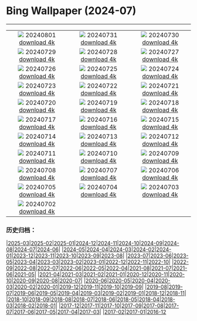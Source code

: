 # Bing Wallpaper (2024-07)
**************
| | | |
| :----: | :----: | :----: |
| ![](https://www.bing.com/th?id=OHR.KaptaiLake_DE-DE6482554434_1920x1080.jpg) 20240801 [download 4k](https://www.bing.com/th?id=OHR.KaptaiLake_DE-DE6482554434_UHD.jpg) | ![](https://www.bing.com/th?id=OHR.HoodoosBryce_DE-DE5899937374_1920x1080.jpg) 20240731 [download 4k](https://www.bing.com/th?id=OHR.HoodoosBryce_DE-DE5899937374_UHD.jpg) | ![](https://www.bing.com/th?id=OHR.GrayWolfPups_DE-DE4132223507_1920x1080.jpg) 20240730 [download 4k](https://www.bing.com/th?id=OHR.GrayWolfPups_DE-DE4132223507_UHD.jpg) |
| ![](https://www.bing.com/th?id=OHR.CorbettTigers_DE-DE5462654549_1920x1080.jpg) 20240729 [download 4k](https://www.bing.com/th?id=OHR.CorbettTigers_DE-DE5462654549_UHD.jpg) | ![](https://www.bing.com/th?id=OHR.BeachHutsSweden_DE-DE4614841617_1920x1080.jpg) 20240728 [download 4k](https://www.bing.com/th?id=OHR.BeachHutsSweden_DE-DE4614841617_UHD.jpg) | ![](https://www.bing.com/th?id=OHR.RhinelandVineyards_DE-DE4066969313_1920x1080.jpg) 20240727 [download 4k](https://www.bing.com/th?id=OHR.RhinelandVineyards_DE-DE4066969313_UHD.jpg) |
| ![](https://www.bing.com/th?id=OHR.PontNeuf_DE-DE3491182844_1920x1080.jpg) 20240726 [download 4k](https://www.bing.com/th?id=OHR.PontNeuf_DE-DE3491182844_UHD.jpg) | ![](https://www.bing.com/th?id=OHR.SmokyMountainTrail_DE-DE2050151888_1920x1080.jpg) 20240725 [download 4k](https://www.bing.com/th?id=OHR.SmokyMountainTrail_DE-DE2050151888_UHD.jpg) | ![](https://www.bing.com/th?id=OHR.SheepCousins_DE-DE1595160882_1920x1080.jpg) 20240724 [download 4k](https://www.bing.com/th?id=OHR.SheepCousins_DE-DE1595160882_UHD.jpg) |
| ![](https://www.bing.com/th?id=OHR.MethoniCastle_DE-DE8197335840_1920x1080.jpg) 20240723 [download 4k](https://www.bing.com/th?id=OHR.MethoniCastle_DE-DE8197335840_UHD.jpg) | ![](https://www.bing.com/th?id=OHR.WickerBeachBaskets_DE-DE6881369278_1920x1080.jpg) 20240722 [download 4k](https://www.bing.com/th?id=OHR.WickerBeachBaskets_DE-DE6881369278_UHD.jpg) | ![](https://www.bing.com/th?id=OHR.ZanzibarBoats_DE-DE5749143467_1920x1080.jpg) 20240721 [download 4k](https://www.bing.com/th?id=OHR.ZanzibarBoats_DE-DE5749143467_UHD.jpg) |
| ![](https://www.bing.com/th?id=OHR.MineralMoon_DE-DE4896248941_1920x1080.jpg) 20240720 [download 4k](https://www.bing.com/th?id=OHR.MineralMoon_DE-DE4896248941_UHD.jpg) | ![](https://www.bing.com/th?id=OHR.YoungJaguar_DE-DE4250993040_1920x1080.jpg) 20240719 [download 4k](https://www.bing.com/th?id=OHR.YoungJaguar_DE-DE4250993040_UHD.jpg) | ![](https://www.bing.com/th?id=OHR.MayotteCoral_DE-DE6359801272_1920x1080.jpg) 20240718 [download 4k](https://www.bing.com/th?id=OHR.MayotteCoral_DE-DE6359801272_UHD.jpg) |
| ![](https://www.bing.com/th?id=OHR.MedievalRothenburg_DE-DE5939430104_1920x1080.jpg) 20240717 [download 4k](https://www.bing.com/th?id=OHR.MedievalRothenburg_DE-DE5939430104_UHD.jpg) | ![](https://www.bing.com/th?id=OHR.AncientOrkney_DE-DE5345026370_1920x1080.jpg) 20240716 [download 4k](https://www.bing.com/th?id=OHR.AncientOrkney_DE-DE5345026370_UHD.jpg) | ![](https://www.bing.com/th?id=OHR.TateishiPark_DE-DE4909574611_1920x1080.jpg) 20240715 [download 4k](https://www.bing.com/th?id=OHR.TateishiPark_DE-DE4909574611_UHD.jpg) |
| ![](https://www.bing.com/th?id=OHR.IntNatTheatreMunich_DE-DE4410278977_1920x1080.jpg) 20240714 [download 4k](https://www.bing.com/th?id=OHR.IntNatTheatreMunich_DE-DE4410278977_UHD.jpg) | ![](https://www.bing.com/th?id=OHR.CappadociaRocks_DE-DE6351998618_1920x1080.jpg) 20240713 [download 4k](https://www.bing.com/th?id=OHR.CappadociaRocks_DE-DE6351998618_UHD.jpg) | ![](https://www.bing.com/th?id=OHR.RainierWildflowers_DE-DE3042432788_1920x1080.jpg) 20240712 [download 4k](https://www.bing.com/th?id=OHR.RainierWildflowers_DE-DE3042432788_UHD.jpg) |
| ![](https://www.bing.com/th?id=OHR.GangiSicily_DE-DE4531424079_1920x1080.jpg) 20240711 [download 4k](https://www.bing.com/th?id=OHR.GangiSicily_DE-DE4531424079_UHD.jpg) | ![](https://www.bing.com/th?id=OHR.CollaredAracari_DE-DE4220062788_1920x1080.jpg) 20240710 [download 4k](https://www.bing.com/th?id=OHR.CollaredAracari_DE-DE4220062788_UHD.jpg) | ![](https://www.bing.com/th?id=OHR.TalampayaNP_DE-DE3711851813_1920x1080.jpg) 20240709 [download 4k](https://www.bing.com/th?id=OHR.TalampayaNP_DE-DE3711851813_UHD.jpg) |
| ![](https://www.bing.com/th?id=OHR.NorwayBlueberries_DE-DE3041672461_1920x1080.jpg) 20240708 [download 4k](https://www.bing.com/th?id=OHR.NorwayBlueberries_DE-DE3041672461_UHD.jpg) | ![](https://www.bing.com/th?id=OHR.YenBaiTerraces_DE-DE2818118269_1920x1080.jpg) 20240707 [download 4k](https://www.bing.com/th?id=OHR.YenBaiTerraces_DE-DE2818118269_UHD.jpg) | ![](https://www.bing.com/th?id=OHR.ConwyRiver_DE-DE2411903151_1920x1080.jpg) 20240706 [download 4k](https://www.bing.com/th?id=OHR.ConwyRiver_DE-DE2411903151_UHD.jpg) |
| ![](https://www.bing.com/th?id=OHR.NoahBeach_DE-DE1036952164_1920x1080.jpg) 20240705 [download 4k](https://www.bing.com/th?id=OHR.NoahBeach_DE-DE1036952164_UHD.jpg) | ![](https://www.bing.com/th?id=OHR.ZaharaDeLaSierra_DE-DE0508508511_1920x1080.jpg) 20240704 [download 4k](https://www.bing.com/th?id=OHR.ZaharaDeLaSierra_DE-DE0508508511_UHD.jpg) | ![](https://www.bing.com/th?id=OHR.MeerkatManor_DE-DE0148394224_1920x1080.jpg) 20240703 [download 4k](https://www.bing.com/th?id=OHR.MeerkatManor_DE-DE0148394224_UHD.jpg) |
| ![](https://www.bing.com/th?id=OHR.ItalicaRuins_DE-DE9553207301_1920x1080.jpg) 20240702 [download 4k](https://www.bing.com/th?id=OHR.ItalicaRuins_DE-DE9553207301_UHD.jpg) |  |  |

### 历史归档：

|[2025-03](2025-03/2025-03.md)|[2025-02](2025-02/2025-02.md)|[2025-01](2025-01/2025-01.md)|[2024-12](2024-12/2024-12.md)|[2024-11](2024-11/2024-11.md)|[2024-10](2024-10/2024-10.md)|[2024-09](2024-09/2024-09.md)|[2024-08](2024-08/2024-08.md)|[2024-07](2024-07/2024-07.md)|[2024-06](2024-06/2024-06.md)|
|[2024-05](2024-05/2024-05.md)|[2024-04](2024-04/2024-04.md)|[2024-03](2024-03/2024-03.md)|[2024-02](2024-02/2024-02.md)|[2024-01](2024-01/2024-01.md)|[2023-12](2023-12/2023-12.md)|[2023-11](2023-11/2023-11.md)|[2023-10](2023-10/2023-10.md)|[2023-09](2023-09/2023-09.md)|[2023-08](2023-08/2023-08.md)|
|[2023-07](2023-07/2023-07.md)|[2023-06](2023-06/2023-06.md)|[2023-05](2023-05/2023-05.md)|[2023-04](2023-04/2023-04.md)|[2023-03](2023-03/2023-03.md)|[2023-02](2023-02/2023-02.md)|[2023-01](2023-01/2023-01.md)|[2022-12](2022-12/2022-12.md)|[2022-11](2022-11/2022-11.md)|[2022-10](2022-10/2022-10.md)|
|[2022-09](2022-09/2022-09.md)|[2022-08](2022-08/2022-08.md)|[2022-07](2022-07/2022-07.md)|[2022-06](2022-06/2022-06.md)|[2022-05](2022-05/2022-05.md)|[2022-04](2022-04/2022-04.md)|[2021-08](2021-08/2021-08.md)|[2021-07](2021-07/2021-07.md)|[2021-06](2021-06/2021-06.md)|[2021-05](2021-05/2021-05.md)|
|[2021-04](2021-04/2021-04.md)|[2021-03](2021-03/2021-03.md)|[2021-02](2021-02/2021-02.md)|[2021-01](2021-01/2021-01.md)|[2020-12](2020-12/2020-12.md)|[2020-11](2020-11/2020-11.md)|[2020-10](2020-10/2020-10.md)|[2020-09](2020-09/2020-09.md)|[2020-08](2020-08/2020-08.md)|[2020-07](2020-07/2020-07.md)|
|[2020-06](2020-06/2020-06.md)|[2020-05](2020-05/2020-05.md)|[2020-04](2020-04/2020-04.md)|[2020-03](2020-03/2020-03.md)|[2020-02](2020-02/2020-02.md)|[2020-01](2020-01/2020-01.md)|[2019-12](2019-12/2019-12.md)|[2019-11](2019-11/2019-11.md)|[2019-10](2019-10/2019-10.md)|[2019-09](2019-09/2019-09.md)|
|[2019-08](2019-08/2019-08.md)|[2019-07](2019-07/2019-07.md)|[2019-06](2019-06/2019-06.md)|[2019-05](2019-05/2019-05.md)|[2019-04](2019-04/2019-04.md)|[2019-03](2019-03/2019-03.md)|[2019-02](2019-02/2019-02.md)|[2019-01](2019-01/2019-01.md)|[2018-12](2018-12/2018-12.md)|[2018-11](2018-11/2018-11.md)|
|[2018-10](2018-10/2018-10.md)|[2018-09](2018-09/2018-09.md)|[2018-08](2018-08/2018-08.md)|[2018-07](2018-07/2018-07.md)|[2018-06](2018-06/2018-06.md)|[2018-05](2018-05/2018-05.md)|[2018-04](2018-04/2018-04.md)|[2018-03](2018-03/2018-03.md)|[2018-02](2018-02/2018-02.md)|[2018-01](2018-01/2018-01.md)|
|[2017-12](2017-12/2017-12.md)|[2017-11](2017-11/2017-11.md)|[2017-10](2017-10/2017-10.md)|[2017-09](2017-09/2017-09.md)|[2017-08](2017-08/2017-08.md)|[2017-07](2017-07/2017-07.md)|[2017-06](2017-06/2017-06.md)|[2017-05](2017-05/2017-05.md)|[2017-04](2017-04/2017-04.md)|[2017-03](2017-03/2017-03.md)|
|[2017-02](2017-02/2017-02.md)|[2017-01](2017-01/2017-01.md)|[2016-12](2016-12/2016-12.md)